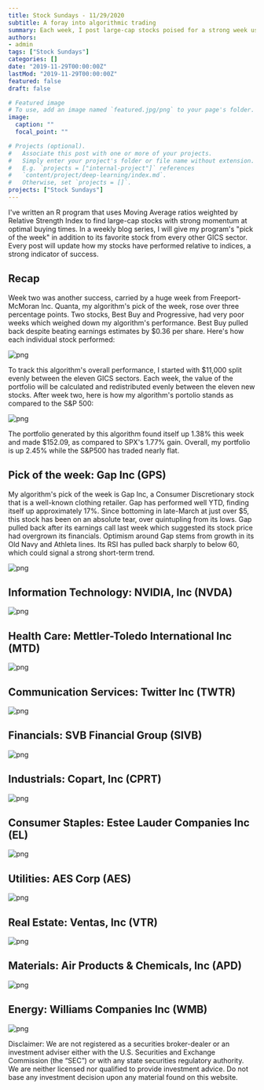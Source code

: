 ```yaml
---
title: Stock Sundays - 11/29/2020
subtitle: A foray into algorithmic trading
summary: Each week, I post large-cap stocks poised for a strong week using a technicals-based algorithm.
authors: 
- admin
tags: ["Stock Sundays"]
categories: []
date: "2019-11-29T00:00:00Z"
lastMod: "2019-11-29T00:00:00Z"
featured: false
draft: false

# Featured image
# To use, add an image named `featured.jpg/png` to your page's folder. 
image:
  caption: ""
  focal_point: ""

# Projects (optional).
#   Associate this post with one or more of your projects.
#   Simply enter your project's folder or file name without extension.
#   E.g. `projects = ["internal-project"]` references 
#   `content/project/deep-learning/index.md`.
#   Otherwise, set `projects = []`.
projects: ["Stock Sundays"]
---
```


I've written an R program that uses Moving Average ratios weighted by Relative Strength Index to find large-cap stocks with strong momentum at optimal buying times. In a weekly blog series, I will give my program's "pick of the week" in addition to its favorite stock from every other GICS sector. Every post will update how my stocks have performed relative to indices, a strong indicator of success.

## Recap

Week two was another success, carried by a huge week from Freeport-McMoran Inc. Quanta, my algorithm's pick of the week, rose over three percentage points. Two stocks, Best Buy and Progressive, had very poor weeks which weighed down my algorithm's performance. Best Buy pulled back despite beating earnings estimates by $0.36 per share. Here's how each individual stock performed:

![png](./11.22.2020IndividualStockReturns.png)

To track this algorithm's overall performance, I started with $11,000 split evenly between the eleven GICS sectors. Each week, the value of the portfolio will be calculated and redistributed evenly between the eleven new stocks. After week two, here is how my algorithm's portolio stands as compared to the S&P 500:

![png](./11.22.2020weekTwoResults.png)

The portfolio generated by this algorithm found itself up 1.38% this week and made $152.09, as compared to SPX's 1.77% gain. Overall, my portfolio is up 2.45% while the S&P500 has traded nearly flat.

## Pick of the week: Gap Inc (GPS)

My algorithm's pick of the week is Gap Inc, a Consumer Discretionary stock that is a well-known clothing retailer. Gap has performed well YTD, finding itself up approximately 17%. Since bottoming in late-March at just over $5, this stock has been on an absolute tear, over quintupling from its lows. Gap pulled back after its earnings call last week which suggested its stock price had overgrown its financials. Optimism around Gap stems from growth in its Old Navy and Athleta lines. Its RSI has pulled back sharply to below 60, which could signal a strong short-term trend.

![png](./Discretionary11.29.2020.png)

## Information Technology: NVIDIA, Inc (NVDA)

![png](./Tech11.29.2020.png)

## Health Care: Mettler-Toledo International Inc (MTD)

![png](./Health11.29.2020.png)

## Communication Services: Twitter Inc (TWTR)

![png](./Comms11.29.2020.png)

## Financials: SVB Financial Group (SIVB)

![png](./Financials11.29.2020.png)

## Industrials: Copart, Inc (CPRT)

![png](./Industrials11.29.2020.png)

## Consumer Staples: Estee Lauder Companies Inc (EL)

![png](./Staples11.29.2020.png)

## Utilities: AES Corp (AES)

![png](./Utilities11.29.2020.png)

## Real Estate: Ventas, Inc (VTR)

![png](./Estate11.29.2020.png)

## Materials: Air Products & Chemicals, Inc (APD)

![png](./Materials11.29.2020.png)

## Energy: Williams Companies Inc (WMB)

![png](./Energy11.29.2020.png)

Disclaimer: We are not registered as a securities broker-dealer or an investment adviser either with the U.S. Securities and Exchange Commission (the “SEC”) or with any state securities regulatory authority. We are neither licensed nor qualified to provide investment advice. Do not base any investment decision upon any material found on this website.